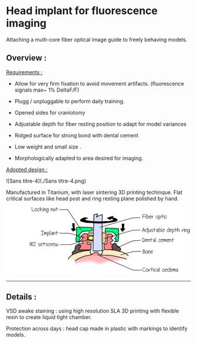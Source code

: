 <h1><div class="title">Head implant for fluorescence imaging<div/></h1>

Attaching a multi-core fiber optical image guide to freely behaving models.

## Overview :

<u>Requirements :</u>

- Allow for very firm fixation to avoid movement artifacts. (fluorescence signals max~ 1% DeltaF/F)
- Plugg / unpluggable to perform daily training.

- Opened sides for craniotomy
- Adjustable depth for fiber resting position to adapt for model variances
- Ridged surface for strong bond with dental cement
- Low weight and small size .
- Morphologically adapted to area desired for imaging.



<u>Adopted design :</u>

![Sans titre-4](./Sans titre-4.png)

Manufactured in Titanium, with laser sintering 3D printing techinque. Flat critical surfaces like head post and ring resting plane polished by hand. 

![DessinschemaCrane](schemaDessinCrane.png)



_____________



## Details :

VSD awake staining : using high resolution SLA 3D printing with flexible resin to create liquid tight chamber.

Protection across days : head cap made in plastic with markings to identify models.



